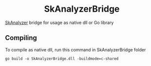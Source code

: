 <h1 align="center">
  SkAnalyzerBridge
</h1>

[SkAnalyzer](https://github.com/SkEditorTeam/SkAnalyzer) bridge for usage as native dll or Go library 

## Compiling
To compile as native dll, run this command in SkAnalyzerBridge folder
```
go build -o SkAnalyzerBridge.dll -buildmode=c-shared
```
